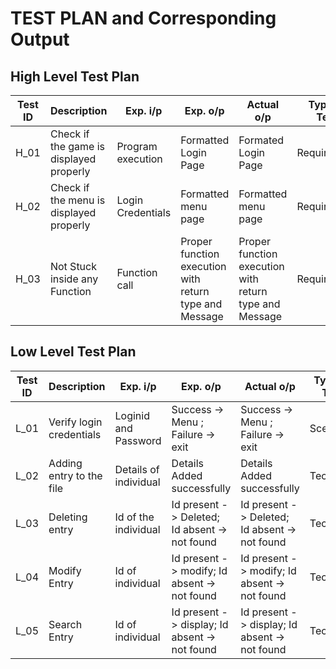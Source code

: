 # TEST PLAN and Corresponding Output

## High Level Test Plan 

|Test ID|Description|Exp. i/p|Exp. o/p|Actual o/p|Type of Test|
|---|---|---|---|---|---|
|H_01|Check if the game is displayed properly|Program execution|Formatted Login Page|Formated Login Page|Requirement|
|H_02|Check if the menu is displayed properly|Login Credentials|Formatted menu page|Formatted menu page|Requirement|
|H_03|Not Stuck inside any Function|Function call|Proper function execution with return type and Message|Proper function execution with return type and Message|Requirement|

## Low Level Test Plan

|Test ID|Description|Exp. i/p|Exp. o/p|Actual o/p|Type of Test|
|---|---|---|---|---|---|
|L_01|Verify login credentials|Loginid and Password|Success -> Menu ; Failure -> exit|Success -> Menu ; Failure -> exit|Scenerio|
|L_02|Adding entry to the file|Details of individual|Details Added successfully|Details Added successfully|Technical|
|L_03|Deleting entry|Id of the individual|Id present -> Deleted; Id absent -> not found|Id present -> Deleted; Id absent -> not found|Technical|
|L_04|Modify Entry|Id of individual|Id present -> modify; Id absent -> not found|Id present -> modify; Id absent -> not found|Technical|
|L_05|Search Entry|Id of individual|Id present -> display; Id absent -> not found|Id present -> display; Id absent -> not found|Technical|